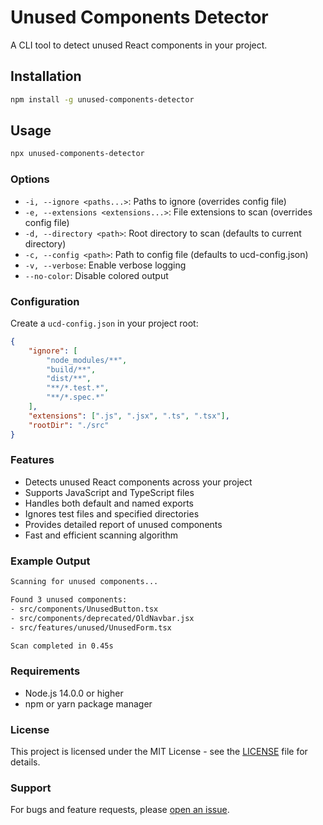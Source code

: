 # Unused Components Detector

A CLI tool to detect unused React components in your project.

## Installation

```bash
npm install -g unused-components-detector
```

## Usage

```bash
npx unused-components-detector
```

### Options

-   `-i, --ignore <paths...>`: Paths to ignore (overrides config file)
-   `-e, --extensions <extensions...>`: File extensions to scan (overrides config file)
-   `-d, --directory <path>`: Root directory to scan (defaults to current directory)
-   `-c, --config <path>`: Path to config file (defaults to ucd-config.json)
-   `-v, --verbose`: Enable verbose logging
-   `--no-color`: Disable colored output

### Configuration

Create a `ucd-config.json` in your project root:

```json
{
    "ignore": [
        "node_modules/**",
        "build/**",
        "dist/**",
        "**/*.test.*",
        "**/*.spec.*"
    ],
    "extensions": [".js", ".jsx", ".ts", ".tsx"],
    "rootDir": "./src"
}
```

### Features

-   Detects unused React components across your project
-   Supports JavaScript and TypeScript files
-   Handles both default and named exports
-   Ignores test files and specified directories
-   Provides detailed report of unused components
-   Fast and efficient scanning algorithm

### Example Output

```bash
Scanning for unused components...

Found 3 unused components:
- src/components/UnusedButton.tsx
- src/components/deprecated/OldNavbar.jsx
- src/features/unused/UnusedForm.tsx

Scan completed in 0.45s
```

### Requirements

-   Node.js 14.0.0 or higher
-   npm or yarn package manager

<!-- ### Contributing

1. Fork the repository
2. Create your feature branch (`git checkout -b feature/amazing-feature`)
3. Commit your changes (`git commit -m 'Add some amazing feature'`)
4. Push to the branch (`git push origin feature/amazing-feature`)
5. Open a Pull Request -->

### License

This project is licensed under the MIT License - see the [LICENSE](LICENSE) file for details.

### Support

For bugs and feature requests, please [open an issue](https://github.com/yourusername/unused-components-detector/issues).
